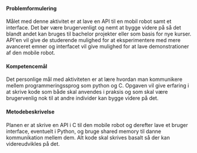 #### Problemformulering
Målet med denne aktivitet er at lave en API til en mobil robot samt et interface. Det bør være brugervenligt og nemt at bygge videre på så det blandt andet kan bruges til bachelor projekter eller som basis for nye kurser. API'en vil give de studerende mulighed for at eksperimentere med mere avanceret emner og interfacet vil give mulighed for at lave demonstrationer af den mobile robot.

#### Kompetencemål
Det personlige mål med aktiviteten er at lære hvordan man kommunikere mellem programmeringssprog som python og C. Opgaven vil give erfaring i at skrive kode som både skal anvendes i praksis og som skal være brugervenlig nok til at andre individer kan bygge videre på det. 

#### Metodebeskrivelse
Planen er at skrive en API i C til den mobile robot og derefter lave et bruger interface, eventuelt i Python, og bruge shared memory til danne kommunikation mellem dem. Alt kode skal skrives basalt så der kan videreudvikles på det.
